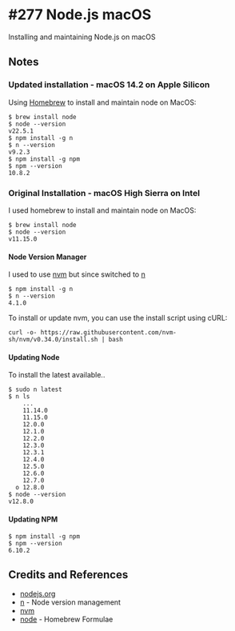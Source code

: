 # #277 Node.js macOS

Installing and maintaining Node.js on macOS

## Notes

### Updated installation - macOS 14.2 on Apple Silicon

Using [Homebrew](https://formulae.brew.sh/formula/node) to install and maintain node on MacOS:

    $ brew install node
    $ node --version
    v22.5.1
    $ npm install -g n
    $ n --version
    v9.2.3
    $ npm install -g npm
    $ npm --version
    10.8.2

### Original Installation - macOS High Sierra on Intel

I used homebrew to install and maintain node on MacOS:

    $ brew install node
    $ node --version
    v11.15.0

#### Node Version Manager

I used to use [nvm](https://github.com/nvm-sh/nvm)
but since switched to [n](https://github.com/tj/n)

    $ npm install -g n
    $ n --version
    4.1.0

To install or update nvm, you can use the install script using cURL:

    curl -o- https://raw.githubusercontent.com/nvm-sh/nvm/v0.34.0/install.sh | bash

#### Updating Node

To install the latest available..

    $ sudo n latest
    $ n ls
        ...
        11.14.0
        11.15.0
        12.0.0
        12.1.0
        12.2.0
        12.3.0
        12.3.1
        12.4.0
        12.5.0
        12.6.0
        12.7.0
      ο 12.8.0
    $ node --version
    v12.8.0

#### Updating NPM

    $ npm install -g npm
    $ npm --version
    6.10.2

## Credits and References

* [nodejs.org](https://nodejs.org/en/)
* [n](https://github.com/tj/n) - Node version management
* [nvm](https://github.com/nvm-sh/nvm)
* [node](https://formulae.brew.sh/formula/node) - Homebrew Formulae
